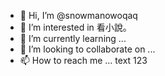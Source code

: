 - 👋 Hi, I’m @snowmanowoqaq
- 👀 I’m interested in 看小說。
- 🌱 I’m currently learning ...
- 💞️ I’m looking to collaborate on ...
- 📫 How to reach me ...
text 123

<!---
snowmanowoqaq/snowmanowoqaq is a ✨ special ✨ repository because its `README.md` (this file) appears on your GitHub profile.
You can click the Preview link to take a look at your changes.
--->
